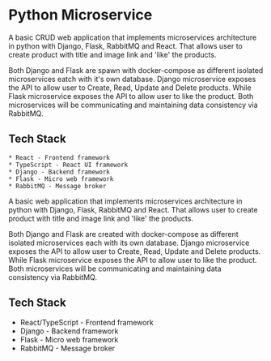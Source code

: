 # Python Microservice


A basic CRUD web application that implements microservices architecture in python with Django, Flask, RabbitMQ and React. That allows user to create product with title and image link and 'like' the products.

Both Django and Flask are spawn with docker-compose as different isolated microservices eatch with it's own database. Django microservice exposes the API to allow user to Create, Read, Update and Delete products. While Flask microservice exposes the API to allow user to like the product. Both microservices will be communicating and maintaining data consistency via RabbitMQ.

## Tech Stack

    * React - Frontend framework
    * TypeScript - React UI framework
    * Django - Backend framework
    * Flask - Micro web framework
    * RabbitMQ - Message broker

A basic web application that implements microservices architecture in python with Django, Flask, RabbitMQ and React. That allows user to create product with title and image link and 'like' the products.

Both Django and Flask are created with docker-compose as different isolated microservices each with its own database. Django microservice exposes the API to allow user to Create, Read, Update and Delete products. While Flask microservice exposes the API to allow user to like the product. Both microservices will be communicating and maintaining data consistency via RabbitMQ.

## Tech Stack

* React/TypeScript - Frontend framework
* Django - Backend framework
* Flask - Micro web framework
* RabbitMQ - Message broker

